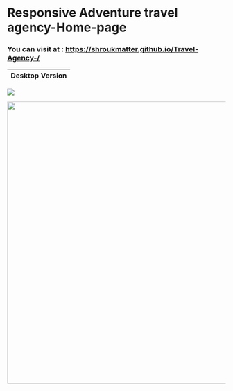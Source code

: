 # Responsive Adventure travel agency-Home-page
### You can visit at : https://shroukmatter.github.io/Travel-Agency-/
Desktop Version             |  
:-------------------------:|
![](images/desktopversion.png) 

<img align="left" width="650"
src="[https://github.com/ShroukMatter/Travel-Agency-/blob/main/images/desktopversion.png]">

